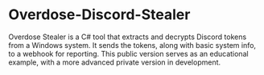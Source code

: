 # Overdose-Discord-Stealer
Overdose Stealer is a C# tool that extracts and decrypts Discord tokens from a Windows system. It sends the tokens, along with basic system info, to a webhook for reporting. This public version serves as an educational example, with a more advanced private version in development.
